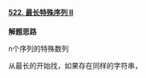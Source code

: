 #### [522. 最长特殊序列 II](https://leetcode.cn/problems/longest-uncommon-subsequence-ii/)



**解题思路**



n个序列的特殊数列



从最长的开始找，如果存在同样的字符串，